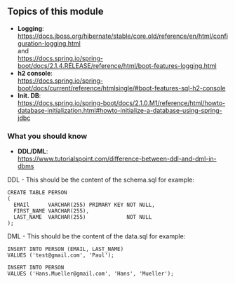 ## Topics of this module

- **Logging**:\
  https://docs.jboss.org/hibernate/stable/core.old/reference/en/html/configuration-logging.html \
  and\
  https://docs.spring.io/spring-boot/docs/2.1.4.RELEASE/reference/html/boot-features-logging.html
- **h2 console**:\
  https://docs.spring.io/spring-boot/docs/current/reference/htmlsingle/#boot-features-sql-h2-console
- **Init. DB**:\
  https://docs.spring.io/spring-boot/docs/2.1.0.M1/reference/html/howto-database-initialization.html#howto-initialize-a-database-using-spring-jdbc

### What you should know

- **DDL/DML**:\
  https://www.tutorialspoint.com/difference-between-ddl-and-dml-in-dbms

DDL - This should be the content of the schema.sql for example:

```h2
CREATE TABLE PERSON
(
  EMAIl      VARCHAR(255) PRIMARY KEY NOT NULL,
  FIRST_NAME VARCHAR(255),
  LAST_NAME  VARCHAR(255)             NOT NULL
);
```

DML - This should be the content of the data.sql for example:

```h2
INSERT INTO PERSON (EMAIL, LAST_NAME)
VALUES ('test@gmail.com', 'Paul');

INSERT INTO PERSON
VALUES ('Hans.Mueller@gmail.com', 'Hans', 'Mueller');
```
